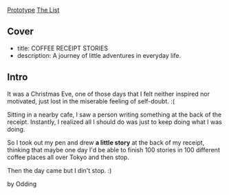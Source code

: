 [Prototype](https://readymag.com/odding/1801596/)
[The List](http://coffee.odding.rocks/)

## Cover

- title: COFFEE RECEIPT STORIES
- description: A journey of little adventures in everyday life.

## Intro

It was a Christmas Eve, one of those days that I felt neither inspired nor motivated, just lost in the miserable feeling of self-doubt. :(

Sitting in a nearby cafe, I saw a person writing something at the back of the receipt. Instantly, I realized all I should do was just to keep doing what I was doing.

So I took out my pen and drew **a little story** at the back of my receipt, thinking that maybe one day I'd be able to finish 100 stories in 100 different coffee places all over Tokyo and then stop.

Then the day came but I din't stop. :)

by Odding
